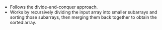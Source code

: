 - Follows the divide-and-conquer approach.
- Works by recursively dividing the input array into smaller subarrays and sorting those subarrays, then merging them back together to obtain the sorted array.